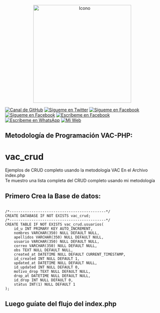 <p align="center">
	<img src="assets/img/logo.jpg" height="320px" title="Icono">
</p>

[![Canal de GitHub](https://img.shields.io/badge/Canal-GitHub-black)](https://github.com/fmorenoadmin)
[![Sígueme en Twitter](https://img.shields.io/twitter/follow/sendgrid.svg?style=social&label=Sígueme)](https://twitter.com/FrankMartinMor1)
[![Sígueme en Facebook](https://img.shields.io/badge/Sígueme-@FrankMartinMA-blue)](https://facebook.com/fmorenoadmin)
[![Sígueme en Facebook](https://img.shields.io/badge/Sígueme-@frankmartinmoreno-ff69b4)](https://instagram.com/fmorenoadmin)
[![Escríbeme en Facebook](https://img.shields.io/badge/Escríbeme-@FrankMartinMA-blue)](https://m.me/fmorenoadmin)
[![Escríbeme en WhatsApp](https://img.shields.io/badge/Escríbeme-WhathApp-green)](https://wa.me/+51924741703)
[![Mi Web](https://img.shields.io/badge/Mi_Página-Web-blueviolet)](https://fmorenoadmin.com.pe)

## Metodología de Programación VAC-PHP:

# vac_crud
Ejemplos de CRUD completo usando la metodología VAC
En el Archivo index.php<br>Te muestro una lista completa del CRUD completo usando mi metodología

## Primero Crea la Base de datos:

<code>
/*--------------------------------------------*/
CREATE DATABASE IF NOT EXISTS vac_crud;
/*--------------------------------------------*/
CREATE TABLE IF NOT EXISTS vac_crud.usuarios(
	id_u INT PRIMARY KEY AUTO_INCREMENT,
	nombres VARCHAR(350) NULL DEFAULT NULL,
	apellidos VARCHAR(350) NULL DEFAULT NULL,
	usuario VARCHAR(350) NULL DEFAULT NULL,
	correo VARCHAR(350) NULL DEFAULT NULL,
	obs TEXT NULL DEFAULT NULL,
	created_at DATETIME NULL DEFAULT CURRENT_TIMESTAMP,
	id_created INT NULL DEFAULT 1,
	updated_at DATETIME NULL DEFAULT NULL,
	id_updated INT NULL DEFAULT 0,
	motivo_drop TEXT NULL DEFAULT NULL,
	drop_at DATETIME NULL DEFAULT NULL,
	id_drop INT NULL DEFAULT 0,
	status INT(1) NULL DEFAULT 1
);
</code>

## Luego guíate del flujo del index.php